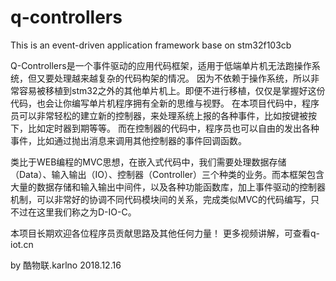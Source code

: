 # q-controllers
This is an event-driven application framework base on stm32f103cb

Q-Controllers是一个事件驱动的应用代码框架，适用于低端单片机无法跑操作系统，但又要处理越来越复杂的代码构架的情况。
因为不依赖于操作系统，所以非常容易被移植到stm32之外的其他单片机上。即便不进行移植，仅仅是掌握好这份代码，也会让你编写单片机程序拥有全新的思维与视野。
在本项目代码中，程序员可以非常轻松的建立新的控制器，来处理系统上报的各种事件，比如按键被按下，比如定时器到期等等。
而在控制器的代码中，程序员也可以自由的发出各种事件，比如通过抛出消息来调用其他控制器的事件回调函数。

类比于WEB编程的MVC思想，在嵌入式代码中，我们需要处理数据存储（Data）、输入输出（IO）、控制器（Controller）三个种类的业务。而本框架包含大量的数据存储和输入输出中间件，以及各种功能函数库，加上事件驱动的控制器机制，可以非常好的协调不同代码模块间的关系，完成类似MVC的代码编写，只不过在这里我们称之为D-IO-C。

本项目长期欢迎各位程序员贡献思路及其他任何力量！
更多视频讲解，可查看q-iot.cn

by 酷物联.karlno
2018.12.16
